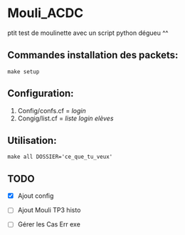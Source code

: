 # Mouli_ACDC
ptit test de moulinette avec un script python dégueu ^^

## Commandes installation des packets: 
```
make setup
```

## Configuration:
1. Config/confs.cf = *login*
2. Congig/list.cf = *liste login elèves*

## Utilisation:
```
make all DOSSIER='ce_que_tu_veux'
```

## TODO
- [x] Ajout config
- [ ] Ajout Mouli TP3 histo
- [ ] Gérer les Cas Err exe

